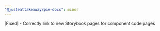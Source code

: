 ```yaml
---
"@justeattakeaway/pie-docs": minor
---
```


[Fixed] - Correctly link to new Storybook pages for component code pages
